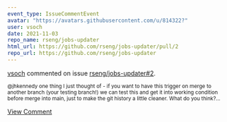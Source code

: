 ```yaml
---
event_type: IssueCommentEvent
avatar: "https://avatars.githubusercontent.com/u/814322?"
user: vsoch
date: 2021-11-03
repo_name: rseng/jobs-updater
html_url: https://github.com/rseng/jobs-updater/pull/2
repo_url: https://github.com/rseng/jobs-updater
---
```


<a href='https://github.com/vsoch' target='_blank'>vsoch</a> commented on issue <a href='https://github.com/rseng/jobs-updater/pull/2' target='_blank'>rseng/jobs-updater#2</a>.

<small>@jhkennedy one thing I just thought of - if you want to have this trigger on merge to another branch (your testing branch!) we can test this and get it into working condition before merge into main, just to make the git history a little cleaner. What do you think?...</small>

<a href='https://github.com/rseng/jobs-updater/pull/2' target='_blank'>View Comment</a>